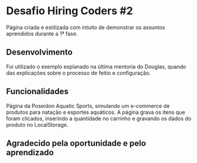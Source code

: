 # Desafio Hiring Coders #2

Página criada e estilizada com intuito de demonstrar os assuntos aprendidos durante a 1ª fase.

## Desenvolvimento

Foi utilizado o exemplo explanado na última mentoria do Douglas, quando das explicações sobre o processo de feitio e configuração.

## Funcionalidades
Página da Poseidon Aquatic Sports, simulando um e-commerce de produtos para natação e esportes aquáticos.
A página grava os itens que foram clicados, inserindo a quantidade no carrinho e gravando os dados do produto no LocalStorage.

## Agradecido pela oportunidade e pelo aprendizado